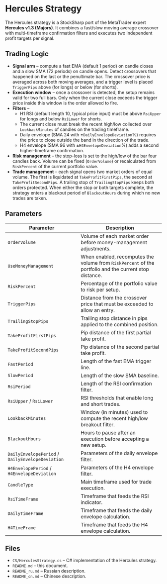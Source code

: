 # Hercules Strategy

The Hercules strategy is a StockSharp port of the MetaTrader expert **Hercules v1.3 (Majors)**. It combines a fast/slow moving average crossover with multi-timeframe confirmation filters and executes two independent profit targets per signal.

## Trading Logic

* **Signal arm** – compute a fast EMA (default 1 period) on candle closes and a slow SMA (72 periods) on candle opens. Detect crossovers that happened on the last or the penultimate bar. The crossover price is averaged across both moving averages, and a trigger level is placed `TriggerPips` above (for longs) or below (for shorts).
* **Execution window** – once a crossover is detected, the setup remains valid for two full bars. Only when the current close exceeds the trigger price inside this window is the order allowed to fire.
* **Filters** –
  * H1 RSI (default length 10, typical price input) must be above `RsiUpper` for longs and below `RsiLower` for shorts.
  * The current close must break the recent high/low collected over `LookbackMinutes` of candles on the trading timeframe.
  * Daily envelope (SMA 24 with ±`DailyEnvelopeDeviation`%) requires the price to close outside the band in the direction of the trade.
  * H4 envelope (SMA 96 with ±`H4EnvelopeDeviation`%) adds a second higher-timeframe confirmation.
* **Risk management** – the stop-loss is set to the high/low of the bar four candles back. Volume can be fixed (`OrderVolume`) or recalculated from `RiskPercent` of the current portfolio value.
* **Trade management** – each signal opens two market orders of equal volume. The first is liquidated at `TakeProfitFirstPips`, the second at `TakeProfitSecondPips`. A trailing stop of `TrailingStopPips` keeps both orders protected. When either the stop or both targets complete, the strategy enters a blackout period of `BlackoutHours` during which no new trades are taken.

## Parameters

| Parameter | Description |
| --- | --- |
| `OrderVolume` | Volume of each market order before money-management adjustments. |
| `UseMoneyManagement` | When enabled, recomputes the volume from `RiskPercent` of the portfolio and the current stop distance. |
| `RiskPercent` | Percentage of the portfolio value to risk per setup. |
| `TriggerPips` | Distance from the crossover price that must be exceeded to allow an entry. |
| `TrailingStopPips` | Trailing stop distance in pips applied to the combined position. |
| `TakeProfitFirstPips` | Pip distance of the first partial take profit. |
| `TakeProfitSecondPips` | Pip distance of the second partial take profit. |
| `FastPeriod` | Length of the fast EMA trigger line. |
| `SlowPeriod` | Length of the slow SMA baseline. |
| `RsiPeriod` | Length of the RSI confirmation filter. |
| `RsiUpper` / `RsiLower` | RSI thresholds that enable long and short trades. |
| `LookbackMinutes` | Window (in minutes) used to compute the recent high/low breakout filter. |
| `BlackoutHours` | Hours to pause after an execution before accepting a new setup. |
| `DailyEnvelopePeriod` / `DailyEnvelopeDeviation` | Parameters of the daily envelope filter. |
| `H4EnvelopePeriod` / `H4EnvelopeDeviation` | Parameters of the H4 envelope filter. |
| `CandleType` | Main timeframe used for trade execution. |
| `RsiTimeFrame` | Timeframe that feeds the RSI indicator. |
| `DailyTimeFrame` | Timeframe that feeds the daily envelope calculation. |
| `H4TimeFrame` | Timeframe that feeds the H4 envelope calculation. |

## Files

* `CS/HerculesStrategy.cs` – C# implementation of the Hercules strategy.
* `README.md` – this document.
* `README_ru.md` – Russian description.
* `README_cn.md` – Chinese description.
